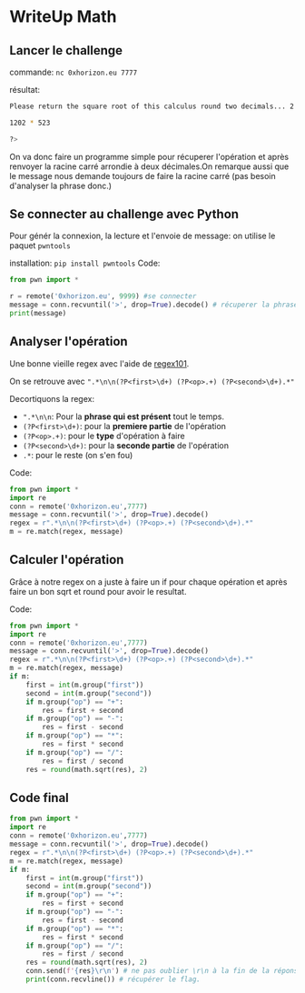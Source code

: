 # WriteUp Math

## Lancer le challenge

commande: `nc 0xhorizon.eu 7777`

résultat:

```bash
Please return the square root of this calculus round two decimals... 2 seconds max^^

1202 * 523

?> 
```

On va donc faire un programme simple pour récuperer l'opération et après renvoyer la racine carré arrondie à deux décimales.On remarque aussi que le message nous demande toujours de faire la racine carré (pas besoin d'analyser la phrase donc.)

## Se connecter au challenge avec Python

Pour génér la connexion, la lecture et l'envoie de message: on utilise le paquet `pwntools`

installation: `pip install pwntools`
Code:

```python
from pwn import *

r = remote('0xhorizon.eu', 9999) #se connecter
message = conn.recvuntil('>', drop=True).decode() # récuperer la phrase de départ
print(message)
```

## Analyser l'opération

Une bonne vieille regex avec l'aide de [regex101](https://regex101.com/).

On se retrouve avec `".*\n\n(?P<first>\d+) (?P<op>.+) (?P<second>\d+).*"`

Decortiquons la regex:

- `".*\n\n`: Pour la **phrase qui est présent** tout le temps.
- `(?P<first>\d+)`: pour la **premiere partie** de l'opération
- `(?P<op>.+)`: pour le **type** d'opération à faire
- `(?P<second>\d+)`: pour la **seconde partie** de l'opération
- `.*`: pour le reste (on s'en fou)

Code:

```python
from pwn import *
import re
conn = remote('0xhorizon.eu',7777)
message = conn.recvuntil('>', drop=True).decode()
regex = r".*\n\n(?P<first>\d+) (?P<op>.+) (?P<second>\d+).*"
m = re.match(regex, message)
```

## Calculer l'opération

Grâce à notre regex on a juste à faire un if pour chaque opération et après faire un bon sqrt et round pour avoir le resultat.

Code:

```python
from pwn import *
import re
conn = remote('0xhorizon.eu',7777)
message = conn.recvuntil('>', drop=True).decode()
regex = r".*\n\n(?P<first>\d+) (?P<op>.+) (?P<second>\d+).*"
m = re.match(regex, message)
if m:
    first = int(m.group("first"))
    second = int(m.group("second"))
    if m.group("op") == "+":
        res = first + second
    if m.group("op") == "-":
        res = first - second
    if m.group("op") == "*":
        res = first * second
    if m.group("op") == "/":
        res = first / second
    res = round(math.sqrt(res), 2)
```

## Code final

```python
from pwn import *
import re
conn = remote('0xhorizon.eu',7777)
message = conn.recvuntil('>', drop=True).decode()
regex = r".*\n\n(?P<first>\d+) (?P<op>.+) (?P<second>\d+).*"
m = re.match(regex, message)
if m:
    first = int(m.group("first"))
    second = int(m.group("second"))
    if m.group("op") == "+":
        res = first + second
    if m.group("op") == "-":
        res = first - second
    if m.group("op") == "*":
        res = first * second
    if m.group("op") == "/":
        res = first / second
    res = round(math.sqrt(res), 2)
    conn.send(f'{res}\r\n') # ne pas oublier \r\n à la fin de la réponse.
    print(conn.recvline()) # récupérer le flag.
```
